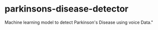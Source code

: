# parkinsons-disease-detector
Machine learning model to detect Parkinson's Disease using voice Data."
